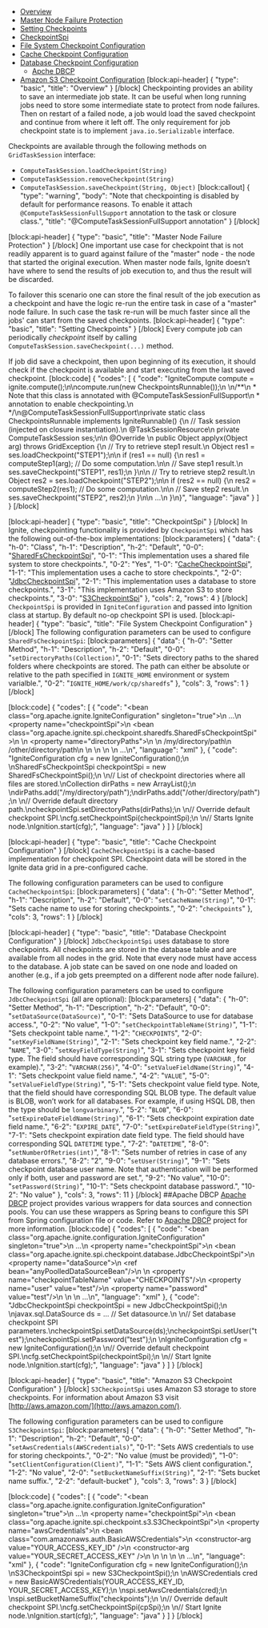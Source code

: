 * [Overview](#overview)
* [Master Node Failure Protection](#master-node-failure-protection)
* [Setting Checkpoints](#setting-checkpoints)
* [CheckpointSpi](#checkpointspi)
* [File System Checkpoint Configuration](#file-system-checkpoint-configuration)
* [Cache Checkpoint Configuration](#cache-checkpoint-configuration)
* [Database Checkpoint Configuration](#database-checkpoint-configuration)
  * [Apche DBCP](#section-apache-dbcp)
* [Amazon S3 Checkpoint Configuration](#amazon-s3-checkpoint-configuration)
[block:api-header]
{
  "type": "basic",
  "title": "Overview"
}
[/block]
Checkpointing provides an ability to save an intermediate job state. It can be useful when long running jobs need to store some intermediate state to protect from node failures. Then on restart of a failed node, a job would load the saved checkpoint and continue from where it left off. The only requirement for job checkpoint state is to implement `java.io.Serializable` interface.

Checkpoints are available through the following methods on `GridTaskSession` interface:
* `ComputeTaskSession.loadCheckpoint(String)`
* `ComputeTaskSession.removeCheckpoint(String)`
* `ComputeTaskSession.saveCheckpoint(String, Object)`
[block:callout]
{
  "type": "warning",
  "body": "Note that checkpointing is disabled by default for performance reasons. To enable it attach `@ComputeTaskSessionFullSupport` annotation to the task or closure class.",
  "title": "@ComputeTaskSessionFullSupport annotation"
}
[/block]

[block:api-header]
{
  "type": "basic",
  "title": "Master Node Failure Protection"
}
[/block]
One important use case for checkpoint that is not readily apparent is to guard against failure of the "master" node - the node that started the original execution. When master node fails, Ignite doesn’t have where to send the results of job execution to, and thus the result will be discarded.

To failover this scenario one can store the final result of the job execution as a checkpoint and have the logic re-run the entire task in case of a "master" node failure. In such case the task re-run will be much faster since all the jobs' can start from the saved checkpoints.
[block:api-header]
{
  "type": "basic",
  "title": "Setting Checkpoints"
}
[/block]
Every compute job can periodically *checkpoint* itself by calling `ComputeTaskSession.saveCheckpoint(...)` method.

If job did save a checkpoint, then upon beginning of its execution, it should check if the checkpoint is available and start executing from the last saved checkpoint.
[block:code]
{
  "codes": [
    {
      "code": "IgniteCompute compute = ignite.compute();\n\ncompute.run(new CheckpointsRunnable());\n  \n/**\n * Note that this class is annotated with @ComputeTaskSessionFullSupport\n * annotation to enable checkpointing.\n */\n@ComputeTaskSessionFullSupport\nprivate static class CheckpointsRunnable implements IgniteRunnable() {\n  // Task session (injected on closure instantiation).\n  @TaskSessionResource\n  private ComputeTaskSession ses;\n\n  @Override \n  public Object applyx(Object arg) throws GridException {\n    // Try to retrieve step1 result.\n    Object res1 = ses.loadCheckpoint(\"STEP1\");\n\n    if (res1 == null) {\n      res1 = computeStep1(arg); // Do some computation.\n\n      // Save step1 result.\n      ses.saveCheckpoint(\"STEP1\", res1);\n    }\n\n    // Try to retrieve step2 result.\n    Object res2 = ses.loadCheckpoint(\"STEP2\");\n\n    if (res2 == null) {\n      res2 = computeStep2(res1); // Do some computation.\n\n      // Save step2 result.\n      ses.saveCheckpoint(\"STEP2\", res2);\n    }\n\n    ...\n  }\n}",
      "language": "java"
    }
  ]
}
[/block]

[block:api-header]
{
  "type": "basic",
  "title": "CheckpointSpi"
}
[/block]
In Ignite, checkpointing functionality is provided by `CheckpointSpi` which has the following out-of-the-box implementations:
[block:parameters]
{
  "data": {
    "h-0": "Class",
    "h-1": "Description",
    "h-2": "Default",
    "0-0": "[SharedFsCheckpointSpi](#file-system-checkpoint-configuration)",
    "0-1": "This implementation uses a shared file system to store checkpoints.",
    "0-2": "Yes",
    "1-0": "[CacheCheckpointSpi](#cache-checkpoint-configuration)",
    "1-1": "This implementation uses a cache to store checkpoints.",
    "2-0": "[JdbcCheckpointSpi](#database-checkpoint-configuration)",
    "2-1": "This implementation uses a database to store checkpoints.",
    "3-1": "This implementation uses Amazon S3 to store checkpoints.",
    "3-0": "[S3CheckpointSpi](#amazon-s3-checkpoint-configuration)"
  },
  "cols": 2,
  "rows": 4
}
[/block]
`CheckpointSpi` is provided in `IgniteConfiguration` and passed into Ignition class at startup. By default no-op checkpoint SPI is used.
[block:api-header]
{
  "type": "basic",
  "title": "File System Checkpoint Configuration"
}
[/block]
The following configuration parameters can be used to configure `SharedFsCheckpointSpi`:
[block:parameters]
{
  "data": {
    "h-0": "Setter Method",
    "h-1": "Description",
    "h-2": "Default",
    "0-0": "`setDirectoryPaths(Collection)`",
    "0-1": "Sets directory paths to the shared folders where checkpoints are stored. The path can either be absolute or relative to the path specified in `IGNITE_HOME` environment or system varialble.",
    "0-2": "`IGNITE_HOME/work/cp/sharedfs`"
  },
  "cols": 3,
  "rows": 1
}
[/block]

[block:code]
{
  "codes": [
    {
      "code": "<bean class=\"org.apache.ignite.IgniteConfiguration\" singleton=\"true\">\n  ...\n  <property name=\"checkpointSpi\">\n    <bean class=\"org.apache.ignite.spi.checkpoint.sharedfs.SharedFsCheckpointSpi\">\n    <!-- Change to shared directory path in your environment. -->\n      <property name=\"directoryPaths\">\n        <list>\n          <value>/my/directory/path</value>\n          <value>/other/directory/path</value>\n        </list>\n      </property>\n    </bean>\n  </property>\n  ...\n</bean>",
      "language": "xml"
    },
    {
      "code": "IgniteConfiguration cfg = new IgniteConfiguration();\n \nSharedFsCheckpointSpi checkpointSpi = new SharedFsCheckpointSpi();\n \n// List of checkpoint directories where all files are stored.\nCollection<String> dirPaths = new ArrayList<String>();\n \ndirPaths.add(\"/my/directory/path\");\ndirPaths.add(\"/other/directory/path\");\n \n// Override default directory path.\ncheckpointSpi.setDirectoryPaths(dirPaths);\n \n// Override default checkpoint SPI.\ncfg.setCheckpointSpi(checkpointSpi);\n \n// Starts Ignite node.\nIgnition.start(cfg);",
      "language": "java"
    }
  ]
}
[/block]

[block:api-header]
{
  "type": "basic",
  "title": "Cache Checkpoint Configuration"
}
[/block]
`CacheCheckpointSpi` is a cache-based implementation for checkpoint SPI. Checkpoint data will be stored in the Ignite data grid in a pre-configured cache. 

The following configuration parameters can be used to configure `CacheCheckpointSpi`:
[block:parameters]
{
  "data": {
    "h-0": "Setter Method",
    "h-1": "Description",
    "h-2": "Default",
    "0-0": "`setCacheName(String)`",
    "0-1": "Sets cache name to use for storing checkpoints.",
    "0-2": "`checkpoints`"
  },
  "cols": 3,
  "rows": 1
}
[/block]

[block:api-header]
{
  "type": "basic",
  "title": "Database Checkpoint Configuration"
}
[/block]
`JdbcCheckpointSpi` uses database to store checkpoints. All checkpoints are stored in the database table and are available from all nodes in the grid. Note that every node must have access to the database. A job state can be saved on one node and loaded on another (e.g., if a job gets preempted on a different node after node failure).

The following configuration parameters can be used to configure `JdbcCheckpointSpi` (all are optional):
[block:parameters]
{
  "data": {
    "h-0": "Setter Method",
    "h-1": "Description",
    "h-2": "Default",
    "0-0": "`setDataSource(DataSource)`",
    "0-1": "Sets DataSource to use for database access.",
    "0-2": "No value",
    "1-0": "`setCheckpointTableName(String)`",
    "1-1": "Sets checkpoint table name.",
    "1-2": "`CHECKPOINTS`",
    "2-0": "`setKeyFieldName(String)`",
    "2-1": "Sets checkpoint key field name.",
    "2-2": "`NAME`",
    "3-0": "`setKeyFieldType(String)`",
    "3-1": "Sets checkpoint key field type. The field should have corresponding SQL string type (`VARCHAR` , for example).",
    "3-2": "`VARCHAR(256)`",
    "4-0": "`setValueFieldName(String)`",
    "4-1": "Sets checkpoint value field name.",
    "4-2": "`VALUE`",
    "5-0": "`setValueFieldType(String)`",
    "5-1": "Sets checkpoint value field type. Note, that the field should have corresponding SQL BLOB type. The default value is BLOB, won’t work for all databases. For example, if using HSQL DB, then the type should be `longvarbinary`.",
    "5-2": "`BLOB`",
    "6-0": "`setExpireDateFieldName(String)`",
    "6-1": "Sets checkpoint expiration date field name.",
    "6-2": "`EXPIRE_DATE`",
    "7-0": "`setExpireDateFieldType(String)`",
    "7-1": "Sets checkpoint expiration date field type. The field should have corresponding SQL `DATETIME` type.",
    "7-2": "`DATETIME`",
    "8-0": "`setNumberOfRetries(int)`",
    "8-1": "Sets number of retries in case of any database errors.",
    "8-2": "2",
    "9-0": "`setUser(String)`",
    "9-1": "Sets checkpoint database user name. Note that authentication will be performed only if both, user and password are set.",
    "9-2": "No value",
    "10-0": "`setPassword(String)`",
    "10-1": "Sets checkpoint database password.",
    "10-2": "No value"
  },
  "cols": 3,
  "rows": 11
}
[/block]
##Apache DBCP
[Apache DBCP](http://commons.apache.org/proper/commons-dbcp/) project provides various wrappers for data sources and connection pools. You can use these wrappers as Spring beans to configure this SPI from Spring configuration file or code. Refer to [Apache DBCP](http://commons.apache.org/proper/commons-dbcp/) project for more information.
[block:code]
{
  "codes": [
    {
      "code": "<bean class=\"org.apache.ignite.configuration.IgniteConfiguration\" singleton=\"true\">\n  ...\n  <property name=\"checkpointSpi\">\n    <bean class=\"org.apache.ignite.spi.checkpoint.database.JdbcCheckpointSpi\">\n      <property name=\"dataSource\">\n        <ref bean=\"anyPoolledDataSourceBean\"/>\n      </property>\n      <property name=\"checkpointTableName\" value=\"CHECKPOINTS\"/>\n      <property name=\"user\" value=\"test\"/>\n      <property name=\"password\" value=\"test\"/>\n    </bean>\n  </property>\n  ...\n</bean>",
      "language": "xml"
    },
    {
      "code": "JdbcCheckpointSpi checkpointSpi = new JdbcCheckpointSpi();\n \njavax.sql.DataSource ds = ... // Set datasource.\n \n// Set database checkpoint SPI parameters.\ncheckpointSpi.setDataSource(ds);\ncheckpointSpi.setUser(\"test\");\ncheckpointSpi.setPassword(\"test\");\n \nIgniteConfiguration cfg = new IgniteConfiguration();\n \n// Override default checkpoint SPI.\ncfg.setCheckpointSpi(checkpointSpi);\n \n// Start Ignite node.\nIgnition.start(cfg);",
      "language": "java"
    }
  ]
}
[/block]

[block:api-header]
{
  "type": "basic",
  "title": "Amazon S3 Checkpoint Configuration"
}
[/block]
`S3CheckpointSpi` uses Amazon S3 storage to store checkpoints. For information about Amazon S3 visit [http://aws.amazon.com/](http://aws.amazon.com/).

The following configuration parameters can be used to configure `S3CheckpointSpi`:
[block:parameters]
{
  "data": {
    "h-0": "Setter Method",
    "h-1": "Description",
    "h-2": "Default",
    "0-0": "`setAwsCredentials(AWSCredentials)`",
    "0-1": "Sets AWS credentials to use for storing checkpoints.",
    "0-2": "No value (must be provided)",
    "1-0": "`setClientConfiguration(Client)`",
    "1-1": "Sets AWS client configuration.",
    "1-2": "No value",
    "2-0": "`setBucketNameSuffix(String)`",
    "2-1": "Sets bucket name suffix.",
    "2-2": "default-bucket"
  },
  "cols": 3,
  "rows": 3
}
[/block]

[block:code]
{
  "codes": [
    {
      "code": "<bean class=\"org.apache.ignite.configuration.IgniteConfiguration\" singleton=\"true\">\n  ...\n  <property name=\"checkpointSpi\">\n    <bean class=\"org.apache.ignite.spi.checkpoint.s3.S3CheckpointSpi\">\n      <property name=\"awsCredentials\">\n        <bean class=\"com.amazonaws.auth.BasicAWSCredentials\">\n          <constructor-arg value=\"YOUR_ACCESS_KEY_ID\" />\n          <constructor-arg value=\"YOUR_SECRET_ACCESS_KEY\" />\n        </bean>\n      </property>\n    </bean>\n  </property>\n  ...\n</bean>",
      "language": "xml"
    },
    {
      "code": "IgniteConfiguration cfg = new IgniteConfiguration();\n \nS3CheckpointSpi spi = new S3CheckpointSpi();\n \nAWSCredentials cred = new BasicAWSCredentials(YOUR_ACCESS_KEY_ID, YOUR_SECRET_ACCESS_KEY);\n \nspi.setAwsCredentials(cred);\n \nspi.setBucketNameSuffix(\"checkpoints\");\n \n// Override default checkpoint SPI.\ncfg.setCheckpointSpi(cpSpi);\n \n// Start Ignite node.\nIgnition.start(cfg);",
      "language": "java"
    }
  ]
}
[/block]